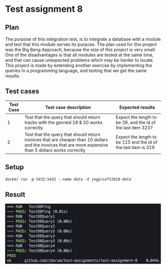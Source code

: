 # Test assignment 8
## Plan
The purpose of this integration test, is to integrate a database with a module and test that this module serves its purpose.
The plan used for this project was the Big Bang Approach, because the size of this project is very small. 
One of the disadvantages is that all modules are tested at the same time, and that can cause unexpected problems which may be harder to locate.  
This project is made by extending another exercise by implementing the queries in a programming language, and testing that we get the same results. 

## Test cases
|Test Case| Test case description | Expected results |
|---|---|---|
| 1 | Test that the query that should return tracks with the genreid 18 & 20 works correctly | Expect the length to be 39, and the id of the last item 3237 |
| 2 | Test that the query that should return invoices that are cheaper than 10 dollars and the invoices that are more expensive than 5 dollars works correctly | Expect the length to be 115 and the id of the last item is 319 |

## Setup
`docker run -p 5432:5432 --name data -d jegp/soft2018-data`

## Result
![xd](./images/results.png)
